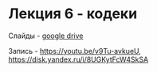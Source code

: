 # Лекция 6 - кодеки

Слайды - [google drive](https://docs.google.com/presentation/d/1D0FBTaBZDrKQxi4CUh_1XaLPgO_f3wwxn_FxoPhMVTs/edit?usp=sharing)

Запись - https://youtu.be/v9Tu-avkueU, https://disk.yandex.ru/i/8UGKytFcW4SkSA

